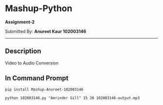 # Mashup-Python

**Assignment-2**


Submitted By: **Anureet Kaur 102003146**

***

## Description
Video to Audio Conversion

## In Command Prompt
```
pip install Mashup-Anureet-102003146
```

```
python 102003146.py "Amrinder Gill" 15 20 102003146-output.mp3
```
